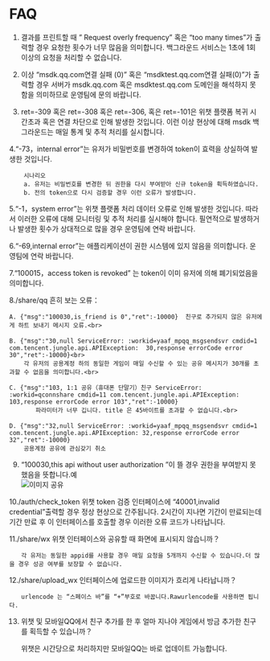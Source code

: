 ﻿# FAQ #


1. 결과를 프린트할 때 ” Request overly frequency” 혹은 “too many times”가 출력할 경우 요청한 횟수가 너무 많음을 의미합니다. 백그라운드 서비스는  1초에 1회 이상의 요청을 처리할 수 없습니다.

2. 이상 “msdk.qq.com연결 실패 (0)” 혹은 “msdktest.qq.com연결 실패(0)”가 출력할 경우 서버가 msdk.qq.com 혹은 msdktest.qq.com 도메인을 해석하지 못함을 의미하므로 운영팀에 문의 바랍니다.

3. ret=-309 혹은 ret=-308 혹은 ret=-306, 혹은 ret=-101은 위챗 플랫폼 복귀 시간초과 혹은 연결 차단으로 인해 발생한 것입니다. 이런 이상 현상에 대해 msdk 백그라운드는 매일 통계 및 추적 처리를 실시합니다.

4.“-73，internal error”는 유저가 비밀번호를 변경하여 token이 효력을 상실하여 발생한 것입니다.<br>

		시나리오		
		a. 유저는 비밀번호를 변경한 뒤 권한을 다시 부여받아 신규 token을 획득하였습니다.
		b. 전의 token으로 다시 검증할 경우 이런 오류가 발생합니다.
5.“-1，system error”는 위챗 플랫폼 처리 데이터 오류로 인해 발생한 것입니다. 따라서 이러한 오류에 대해 모니터링 및 추적 처리를 실시해야 합니다. 필연적으로 발생하거나 발생한 횟수가 상대적으로 많을 경우 운영팀에 연락 바랍니다.

6.“-69,internal error”는 애플리케이션이 권한 시스템에 있지 않음을 의미합니다. 운영팀에 연락 바랍니다.

7.“100015，access token is revoked” 는 token이 이미 유저에 의해 폐기되었음을 의미합니다.

8./share/qq 흔히 보는 오류：
	
	A. {"msg":"100030,is_friend is 0","ret":-10000}  친구로 추가되지 않은 유저에게 하트 보내기 메시지 오류.<br>
		　　
    B. {"msg":"30,null ServiceError: :workid=yaaf_mpqq_msgsendsvr cmdid=1 com.tencent.jungle.api.APIException: 	30,response errorCode error 30","ret":-10000}<br>
		각 유저의 공용계정 하의 동일한 게임이 매일 수신할 수 있는 공유 메시지가 30개를 초과할 수 없음을 의미합니다.<br>
		
	C. {"msg":"103, 1:1 공유（휴대폰 단말기）친구 ServiceError: :workid=qconnshare cmdid=11 com.tencent.jungle.api.APIException: 103,response errorCode error 103","ret":-10000}
		　　파라미터가 너무 깁니다. title 은 45바이트를 초과할 수 없습니다.<br>
		　　
	D. {"msg":"32,null ServiceError: :workid=yaaf_mpqq_msgsendsvr cmdid=1 com.tencent.jungle.api.APIException: 32,response errorCode error 32","ret":-10000}
		공용계정 공유에 관심갖기 취소
		
	

9. “100030,this api without user authorization  ”이 뜰 경우 권한을 부여받지 못했음을 뜻합니다.예 <br>
    ![이미지 공유](./faq1.jpg)

10./auth/check_token 위챗 token 검증 인터페이스에 “40001,invalid credential”출력할 경우 정상 현상으로 간주됩니다. 2시간이 지나면 기간이 만료되는데 기간 만료 후 이 인터페이스를 호출할 경우 이러한 오류 코드가 나타납니다.

11./share/wx 위챗 인터페이스와 공유할 때 화면에 표시되지 않습니까？

	　　각 유저는 동일한 appid를 사용할 경우 매일 요청을 5개까지 수신할 수 있습니다.더 많을 경우 성공 여부를 보장할 수 없습니다.

12./share/upload_wx 인터페이스에 업로드한 이미지가 흐리게 나타납니까？

	　　urlencode 는 “스페이스 바”를 “+”부호로 바꿉니다.Rawurlencode를 사용하면 됩니다.

13. 위챗 및 모바일QQ에서 친구 추가를 한 후 얼마 지나야 게임에서 방금 추가한 친구를 획득할 수 있습니까？

	위챗은 시간당으로 처리하지만 모바일QQ는 바로 업데이트 가능합니다.


